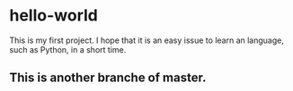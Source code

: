 # hello-world
This is my first project.
I hope that it is an easy issue to learn an language, such as Python, in a short time.
## This is another branche of master.
